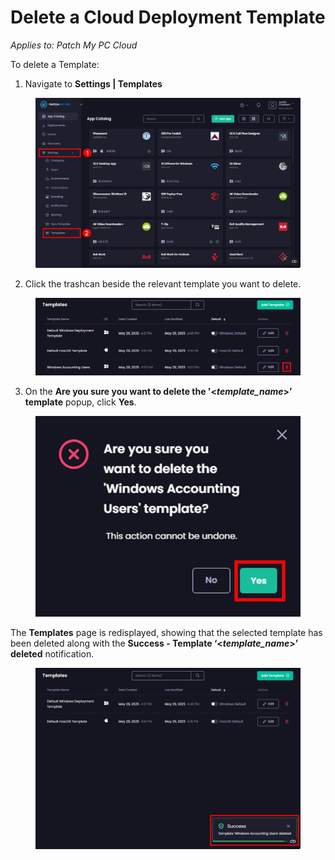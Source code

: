 # Delete a Cloud Deployment Template

_Applies to: Patch My PC Cloud_

To delete a Template:

1. Navigate to **Settings | Templates**

<figure><img src="../../../_images/gitbook/image%20%28257%29.png" alt="Navigating to “Settings | Templates”" width="563"><figcaption></figcaption></figure>

2. Click the trashcan beside the relevant template you want to delete.

<figure><img src="../../../_images/gitbook/image%20%2845%29.png" alt="Clicking the trashcan beside the relevant template you want to delete." width="563"><figcaption></figcaption></figure>

3. On the **Are you sure you want to delete the '<**_**template\_name**_**>’ template** popup, click **Yes**.

<figure><img src="../../../_images/gitbook/image%20%28259%29.png" alt="Clicking “Yes” on the “Are you sure you want to delete &#x27;<template_name>’ template” popup" width="451"><figcaption></figcaption></figure>

The **Templates** page is redisplayed, showing that the selected template has been deleted along with the **Success - Template ‘<**_**template\_name**_**>’ deleted** notification.

<figure><img src="../../../_images/gitbook/image%20%2846%29.png" alt="“Templates” page redisplayed along with the notification the template has been deleted" width="563"><figcaption></figcaption></figure>
